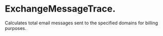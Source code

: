 # ExchangeMessageTrace.
Calculates total email messages sent to the specified domains for billing purposes. 
